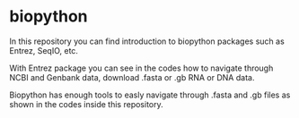 # biopython
In this repository you can find introduction to biopython packages such as Entrez, SeqIO, etc.

With Entrez package you can see in the codes how to navigate through NCBI and Genbank data, download .fasta or .gb RNA or DNA data.

Biopython has enough tools to easly navigate through .fasta and .gb files as shown in the codes inside this repository.
